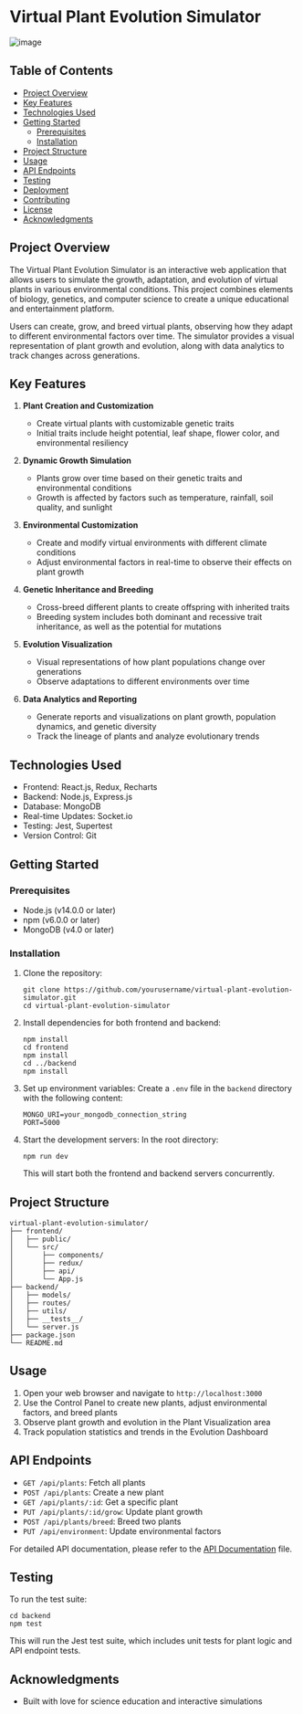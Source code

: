 # Virtual Plant Evolution Simulator

![image](https://github.com/Andres10976/virtual-plant-evolution-simulator/assets/44916243/1f1fa6ce-f6f0-4573-acca-0f2c41beb60a)


## Table of Contents

- [Project Overview](#project-overview)
- [Key Features](#key-features)
- [Technologies Used](#technologies-used)
- [Getting Started](#getting-started)
  - [Prerequisites](#prerequisites)
  - [Installation](#installation)
- [Project Structure](#project-structure)
- [Usage](#usage)
- [API Endpoints](#api-endpoints)
- [Testing](#testing)
- [Deployment](#deployment)
- [Contributing](#contributing)
- [License](#license)
- [Acknowledgments](#acknowledgments)

## Project Overview

The Virtual Plant Evolution Simulator is an interactive web application that allows users to simulate the growth, adaptation, and evolution of virtual plants in various environmental conditions. This project combines elements of biology, genetics, and computer science to create a unique educational and entertainment platform.

Users can create, grow, and breed virtual plants, observing how they adapt to different environmental factors over time. The simulator provides a visual representation of plant growth and evolution, along with data analytics to track changes across generations.

## Key Features

1. **Plant Creation and Customization**

   - Create virtual plants with customizable genetic traits
   - Initial traits include height potential, leaf shape, flower color, and environmental resiliency

2. **Dynamic Growth Simulation**

   - Plants grow over time based on their genetic traits and environmental conditions
   - Growth is affected by factors such as temperature, rainfall, soil quality, and sunlight

3. **Environmental Customization**

   - Create and modify virtual environments with different climate conditions
   - Adjust environmental factors in real-time to observe their effects on plant growth

4. **Genetic Inheritance and Breeding**

   - Cross-breed different plants to create offspring with inherited traits
   - Breeding system includes both dominant and recessive trait inheritance, as well as the potential for mutations

5. **Evolution Visualization**

   - Visual representations of how plant populations change over generations
   - Observe adaptations to different environments over time

6. **Data Analytics and Reporting**
   - Generate reports and visualizations on plant growth, population dynamics, and genetic diversity
   - Track the lineage of plants and analyze evolutionary trends

## Technologies Used

- Frontend: React.js, Redux, Recharts
- Backend: Node.js, Express.js
- Database: MongoDB
- Real-time Updates: Socket.io
- Testing: Jest, Supertest
- Version Control: Git

## Getting Started

### Prerequisites

- Node.js (v14.0.0 or later)
- npm (v6.0.0 or later)
- MongoDB (v4.0 or later)

### Installation

1. Clone the repository:

   ```
   git clone https://github.com/yourusername/virtual-plant-evolution-simulator.git
   cd virtual-plant-evolution-simulator
   ```

2. Install dependencies for both frontend and backend:

   ```
   npm install
   cd frontend
   npm install
   cd ../backend
   npm install
   ```

3. Set up environment variables:
   Create a `.env` file in the `backend` directory with the following content:

   ```
   MONGO_URI=your_mongodb_connection_string
   PORT=5000
   ```

4. Start the development servers:
   In the root directory:
   ```
   npm run dev
   ```
   This will start both the frontend and backend servers concurrently.

## Project Structure

```
virtual-plant-evolution-simulator/
├── frontend/
│   ├── public/
│   └── src/
│       ├── components/
│       ├── redux/
│       ├── api/
│       └── App.js
├── backend/
│   ├── models/
│   ├── routes/
│   ├── utils/
│   ├── __tests__/
│   └── server.js
├── package.json
└── README.md
```

## Usage

1. Open your web browser and navigate to `http://localhost:3000`
2. Use the Control Panel to create new plants, adjust environmental factors, and breed plants
3. Observe plant growth and evolution in the Plant Visualization area
4. Track population statistics and trends in the Evolution Dashboard

## API Endpoints

- `GET /api/plants`: Fetch all plants
- `POST /api/plants`: Create a new plant
- `GET /api/plants/:id`: Get a specific plant
- `PUT /api/plants/:id/grow`: Update plant growth
- `POST /api/plants/breed`: Breed two plants
- `PUT /api/environment`: Update environmental factors

For detailed API documentation, please refer to the [API Documentation](api-docs.md) file.

## Testing

To run the test suite:

```
cd backend
npm test
```

This will run the Jest test suite, which includes unit tests for plant logic and API endpoint tests.

## Acknowledgments

- Built with love for science education and interactive simulations
